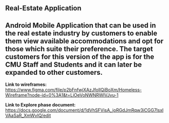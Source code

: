## Real-Estate Application
Android Mobile Application that can be used in the real estate industry by customers to enable them view available accommodations and opt for those which suite their preference. The target customers for this version of the app is for the CMU Staff and Students and it can later be expanded to other customers.
------------------
**Link to wireframes:** https://www.figma.com/file/p2bFnfwjXAzJfolIQiBoXm/Homeless-Wireframe?node-id=0%3A1&t=LiOeVoNWNRWIVJvu-1

**Link to Explore phase document:** https://docs.google.com/document/d/1dVhSFVisA_joRGdJmRqw3iCGG7lsxlVAaSaR_XmWvlQ/edit
